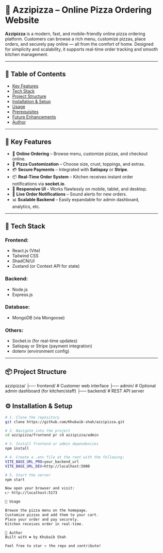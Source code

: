 # 🍕 Azzipizza – Online Pizza Ordering Website

**Azzipizza** is a modern, fast, and mobile-friendly online pizza ordering platform. Customers can browse a rich menu, customize pizzas, place orders, and securely pay online — all from the comfort of home. Designed for simplicity and scalability, it supports real-time order tracking and smooth kitchen management.

---

## 📌 Table of Contents
- [Key Features](#-key-features)
- [Tech Stack](#-tech-stack)
- [Project Structure](#-project-structure)
- [Installation & Setup](#-installation--setup)
- [Usage](#-usage)
- [Prerequisites](#-prerequisites)
- [Future Enhancements](#-future-enhancements)
- [Author](#-author)

---

## 🚀 Key Features

- 🧾 **Online Ordering** – Browse menu, customize pizzas, and checkout online.
- 🍕 **Pizza Customization** – Choose size, crust, toppings, and extras.
- 💳 **Secure Payments** – Integrated with **Satispay** or **Stripe**.
- 📦 **Real-Time Order System** – Kitchen receives instant order notifications via **socket.io**.
- 📱 **Responsive UI** – Works flawlessly on mobile, tablet, and desktop.
- 🔔 **Live Order Notifications** – Sound alerts for new orders.
- 📊 **Scalable Backend** – Easily expandable for admin dashboard, analytics, etc.

---

## 🧰 Tech Stack

### Frontend:
- React.js (Vite)
- Tailwind CSS
- ShadCN/UI
- Zustand (or Context API for state)

### Backend:
- Node.js
- Express.js

### Database:
- MongoDB (via Mongoose)

### Others:
- Socket.io (for real-time updates)
- Satispay or Stripe (payment integration)
- dotenv (environment config)

---

## 📦 Project Structure
azzipizza/
├── frontend/      # Customer web interface
├── admin/         # Optional admin dashboard (for kitchen/staff)
├── backend/       # REST API server


## ⚙️ Installation & Setup


```bash
# 1. Clone the repository
git clone https://github.com/Khubaib-shah/azzipizza.git

# 2. Navigate into the project
cd azzipizza/frontend pr cd azzipizza/admin 

# 3. Install frontend or admin dependencies
npm install

# 4. Create a .env file at the root with the following:
VITE_BASE_URL_PRO=your_backend_url
VITE_BASE_URL_DEV=http://localhost:5000

# 5. Start the server
npm start

Now open your browser and visit:
👉 http://localhost:5173

🧪 Usage

Browse the pizza menu on the homepage.
Customize pizzas and add them to your cart.
Place your order and pay securely.
Kitchen receives order in real-time.

🙌 Author
Built with ❤️ by Khubaib Shah

Feel free to star ⭐ the repo and contribute!
